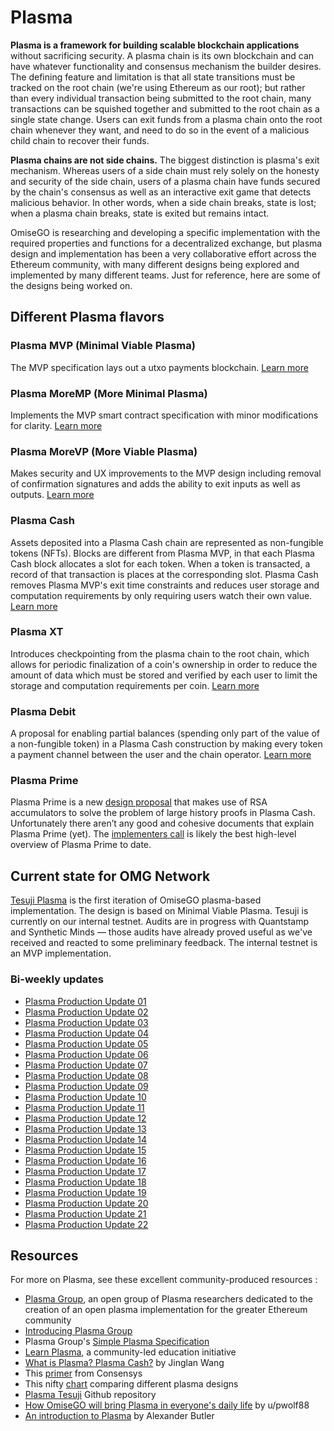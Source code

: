 # Plasma

**Plasma is a framework for building scalable blockchain applications** without sacrificing security. A plasma chain is its own blockchain and can have whatever functionality and consensus mechanism the builder desires. The defining feature and limitation is that all state transitions must be tracked on the root chain (we're using Ethereum as our root); but rather than every individual transaction being submitted to the root chain, many transactions can be squished together and submitted to the root chain as a single state change. Users can exit funds from a plasma chain onto the root chain whenever they want, and need to do so in the event of a malicious child chain to recover their funds.

**Plasma chains are not side chains.** The biggest distinction is plasma's exit mechanism. Whereas users of a side chain must rely solely on the honesty and security of the side chain, users of a plasma chain have funds secured by the chain's consensus as well as an interactive exit game that detects malicious behavior. In other words, when a side chain breaks, state is lost; when a plasma chain breaks, state is exited but remains intact.

OmiseGO is researching and developing a specific implementation with the required properties and functions for a decentralized exchange, but plasma design and implementation has been a very collaborative effort across the Ethereum community, with many different designs being explored and implemented by many different teams. Just for reference, here are some of the designs being worked on.

## Different Plasma flavors

### Plasma MVP (Minimal Viable Plasma)

The MVP specification lays out a utxo payments blockchain.
[Learn more](https://ethresear.ch/t/minimal-viable-plasma/426)

### Plasma MoreMP (More Minimal Plasma)

Implements the MVP smart contract specification with minor modifications for clarity. 
[Learn more](https://github.com/kfichter/more-minimal-plasma)

### Plasma MoreVP (More Viable Plasma)

Makes security and UX improvements to the MVP design including removal of confirmation signatures and adds the ability to exit inputs as well as outputs.
[Learn more](https://ethresear.ch/t/more-viable-plasma/2160)

### Plasma Cash

Assets deposited into a Plasma Cash chain are represented as non-fungible tokens (NFTs). Blocks are different from Plasma MVP, in that each Plasma Cash block allocates a slot for each token. When a token is transacted, a record of that transaction is places at the corresponding slot. Plasma Cash removes Plasma MVP's exit time constraints and reduces user storage and computation requirements by only requiring users watch their own value.
[Learn more](https://ethresear.ch/t/plasma-cash-plasma-with-much-less-per-user-data-checking/1298)

### Plasma XT

Introduces checkpointing from the plasma chain to the root chain, which allows for periodic finalization of a coin's ownership in order to reduce the amount of data which must be stored and verified by each user to limit the storage and computation requirements per coin.
[Learn more](https://ethresear.ch/t/plasma-xt-plasma-cash-with-much-less-per-user-data-checking/1926)

### Plasma Debit

A proposal for enabling partial balances (spending only part of the value of a non-fungible token) in a Plasma Cash construction by making every token a payment channel between the user and the chain operator.
[Learn more](https://ethresear.ch/t/plasma-debit-arbitrary-denomination-payments-in-plasma-cash/2198)

### Plasma Prime

Plasma Prime is a new [design proposal](https://ethresear.ch/t/plasma-prime-design-proposal/4222) that makes use of RSA accumulators to solve the problem of large history proofs in Plasma Cash. Unfortunately there aren’t any good and cohesive documents that explain Plasma Prime (yet). The [implementers call](https://www.youtube.com/watch?v=YjTF05SeYxo&feature=youtu.be&t=68) is likely the best high-level overview of Plasma Prime to date.

## Current state for OMG Network

[Tesuji Plasma](https://github.com/omisego/elixir-omg/blob/develop/docs/tesuji_blockchain_design.md) is the first iteration of OmiseGO plasma-based implementation. The design is based on Minimal Viable Plasma. Tesuji is currently on our internal testnet. Audits are in progress with Quantstamp and Synthetic Minds — those audits have already proved useful as we've received and reacted to some preliminary feedback. The internal testnet is an MVP implementation.

### Bi-weekly updates

* [Plasma Production Update 01](https://search.omisego.network/articles/2611004-plasma-production-update-01)
* [Plasma Production Update 02](https://search.omisego.network/articles/2611010-plasma-production-update-02)
* [Plasma Production Update 03](https://search.omisego.network/articles/2776801-plasma-production-update-03)
* [Plasma Production Update 04](https://search.omisego.network/articles/2776800-plasma-production-update-04)
* [Plasma Production Update 05](https://search.omisego.network/articles/2776799-plasma-production-update-05)
* [Plasma Production Update 06](https://search.omisego.network/articles/2776798-plasma-production-update-06)
* [Plasma Production Update 07](https://search.omisego.network/articles/2776796-plasma-production-update-07)
* [Plasma Production Update 08](https://search.omisego.network/articles/2776795-plasma-production-update-08)
* [Plasma Production Update 09](https://search.omisego.network/articles/2776794-plasma-production-update-09)
* [Plasma Production Update 10](https://search.omisego.network/articles/2776792-plasma-production-update-10)
* [Plasma Production Update 11](https://search.omisego.network/articles/2776791-plasma-production-update-11)
* [Plasma Production Update 12](https://search.omisego.network/articles/2776787-plasma-production-update-12)
* [Plasma Production Update 13](https://search.omisego.network/articles/2776785-plasma-production-update-13)
* [Plasma Production Update 14](https://search.omisego.network/articles/2776784-plasma-production-update-14)
* [Plasma Production Update 15](https://search.omisego.network/articles/2818065-plasma-production-update-15)
* [Plasma Production Update 16](https://search.omisego.network/articles/2846951-plasma-production-update-16)
* [Plasma Production Update 17](https://search.omisego.network/articles/3029565-plasma-production-update-17)
* [Plasma Production Update 18](https://search.omisego.network/articles/3029566-plasma-production-update-18)
* [Plasma Production Update 19](https://search.omisego.network/articles/3029567-plasma-production-update-19)
* [Plasma Production Update 20](https://search.omisego.network/articles/3029568-plasma-production-update-20)
* [Plasma Production Update 21](https://search.omisego.network/articles/3042019-plasma-production-update-21)
* [Plasma Production Update 22](https://search.omisego.network/articles/3077878-plasma-production-update-22)

## Resources

For more on Plasma, see these excellent community-produced resources :

* [Plasma Group](https://plasma.group/), an open group of Plasma researchers dedicated to the creation of an open plasma implementation for the greater Ethereum community
* [Introducing Plasma Group](https://medium.com/plasma-group/deployplasma-dd1cf0b2ab55)
* Plasma Group's [Simple Plasma Specification](https://medium.com/plasma-group/plasma-spec-9d98d0f2fccf)
* [Learn Plasma](https://www.learnplasma.org/), a community-led education initiative
* [What is Plasma? Plasma Cash?](https://medium.com/crypto-economics/what-is-plasma-plasma-cash-6fbbef784a) by Jinglan Wang
* This [primer](https://media.consensys.net/the-state-of-plasma-1-6b48c1e4b295) from Consensys
* This nifty [chart](https://www.learnplasma.org/en/learn/compare.html) comparing different plasma designs
* [Plasma Tesuji](https://github.com/omisego/elixir-omg/blob/develop/docs/tesuji_blockchain_design.md) Github repository
* [How OmiseGO will bring Plasma in everyone's daily life](https://blog.goodaudience.com/how-omisego-will-bring-plasma-in-everyones-daily-life-45c9d81a3258) by u/pwolf88
* [An introduction to Plasma](https://medium.com/@acb_/plasma-8bba7e1b1d0f) by Alexander Butler

